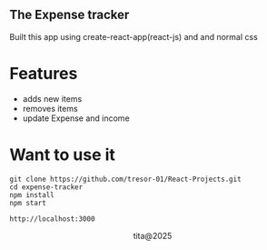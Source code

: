 ## The Expense tracker
Built this app using create-react-app(react-js) and and normal css 
 # Features
 - adds new items
 - removes items
 - update Expense and income
 # Want to use it 
 ```
 git clone https://github.com/tresor-01/React-Projects.git
 cd expense-tracker
 npm install 
 npm start

 http://localhost:3000

 ```

<p align="center">
  tita@2025
</p>   
